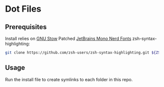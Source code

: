 # Dot Files

## Prerequisites
Install relies on [GNU Stow](https://www.gnu.org/software/stow/)
Patched [JetBrains Mono Nerd Fonts](https://github.com/ryanoasis/nerd-fonts/tree/master/patched-fonts/JetBrainsMono/Ligatures/Regular/complete)
zsh-syntax-highlighting:
```bash
git clone https://github.com/zsh-users/zsh-syntax-highlighting.git ${ZSH_CUSTOM:-~/.oh-my-zsh/custom}/plugins/zsh-syntax-highlighting
```

## Usage
Run the install file to create symlinks to each folder in this repo.
